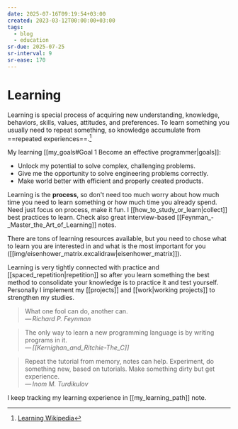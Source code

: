 ```yaml
---
date: 2025-07-16T09:19:54+03:00
created: 2023-03-12T00:00:00+03:00
tags:
  - blog
  - education
sr-due: 2025-07-25
sr-interval: 9
sr-ease: 170
---
```


# Learning

Learning is special process of acquiring new understanding, knowledge, behaviors, skills, values, attitudes, and preferences. To learn something you usually need to repeat something, so knowledge accumulate from ==repeated experiences==.[^1] 

My learning [[my_goals#Goal 1 Become an effective programmer|goals]]:

- Unlock my potential to solve complex, challenging problems.
- Give me the opportunity to solve engineering problems correctly.
- Make world better with efficient and properly created products.

Learning is the **process**, so don't need too much worry about how much time
you need to learn something or how much time you already spend. Need just focus on process, make it fun. I [[how_to_study_or_learn|collect]] best practices to learn. Check also great interview-based [[Feynman_-_Master_the_Art_of_Learning]] notes.

There are tons of learning resources available, but you need to chose what to
learn you are interested in and what is the most important for you ([[img/eisenhower_matrix.excalidraw|eisenhower_matrix]]).

Learning is very tightly connected with practice and
[[spaced_repetition|repetition]] so after you learn something the best method to
consolidate your knowledge is to practice it and test yourself. Personally I
implement my [[projects]] and [[work|working projects]] to strengthen my
studies.

> What one fool can do, another can.\
> — <cite>Richard P. Feynman</cite>

> The only way to learn a new programming language is by writing programs
> in it.\
> — <cite>[[Kernighan_and_Ritchie-The_C]]</cite>

> Repeat the tutorial from memory, notes can help. Experiment, do something new, based on tutorials. Make something dirty but get experience.\
> — <cite>Inom M. Turdikulov</cite>

I keep tracking my learning experience in [[my_learning_path]] note.

[^1]: [Learning Wikipedia](https://en.wikipedia.org/wiki/Learning)